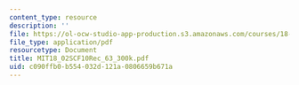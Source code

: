 ```yaml
---
content_type: resource
description: ''
file: https://ol-ocw-studio-app-production.s3.amazonaws.com/courses/18-02sc-multivariable-calculus-fall-2010/c090ffb0b554032d121a0806659b671a_MIT18_02SCF10Rec_63_300k.pdf
file_type: application/pdf
resourcetype: Document
title: MIT18_02SCF10Rec_63_300k.pdf
uid: c090ffb0-b554-032d-121a-0806659b671a
---
```

